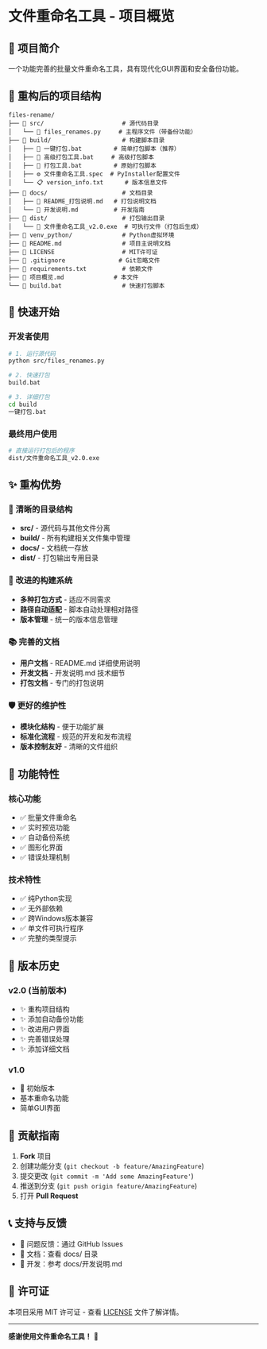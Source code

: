 # 文件重命名工具 - 项目概览

## 🎯 项目简介
一个功能完善的批量文件重命名工具，具有现代化GUI界面和安全备份功能。

## 📁 重构后的项目结构

```
files-rename/
├── 📂 src/                      # 源代码目录
│   └── 📄 files_renames.py     # 主程序文件（带备份功能）
├── 📂 build/                    # 构建脚本目录
│   ├── 🔧 一键打包.bat         # 简单打包脚本（推荐）
│   ├── 🔧 高级打包工具.bat     # 高级打包脚本
│   ├── 🔧 打包工具.bat         # 原始打包脚本
│   ├── ⚙️ 文件重命名工具.spec  # PyInstaller配置文件
│   └── 📋 version_info.txt      # 版本信息文件
├── 📂 docs/                     # 文档目录
│   ├── 📖 README_打包说明.md   # 打包说明文档
│   └── 📖 开发说明.md          # 开发指南
├── 📂 dist/                     # 打包输出目录
│   └── 💾 文件重命名工具_v2.0.exe  # 可执行文件（打包后生成）
├── 📂 venv_python/              # Python虚拟环境
├── 📄 README.md                 # 项目主说明文档
├── 📄 LICENSE                   # MIT许可证
├── 📄 .gitignore               # Git忽略文件
├── 📄 requirements.txt          # 依赖文件
├── 📄 项目概览.md              # 本文件
└── 🚀 build.bat                 # 快速打包脚本
```

## 🚀 快速开始

### 开发者使用
```bash
# 1. 运行源代码
python src/files_renames.py

# 2. 快速打包
build.bat

# 3. 详细打包
cd build
一键打包.bat
```

### 最终用户使用
```bash
# 直接运行打包后的程序
dist/文件重命名工具_v2.0.exe
```

## ✨ 重构优势

### 🎯 清晰的目录结构
- **src/** - 源代码与其他文件分离
- **build/** - 所有构建相关文件集中管理
- **docs/** - 文档统一存放
- **dist/** - 打包输出专用目录

### 🔧 改进的构建系统
- **多种打包方式** - 适应不同需求
- **路径自动适配** - 脚本自动处理相对路径
- **版本管理** - 统一的版本信息管理

### 📚 完善的文档
- **用户文档** - README.md 详细使用说明
- **开发文档** - 开发说明.md 技术细节
- **打包文档** - 专门的打包说明

### 🛡️ 更好的维护性
- **模块化结构** - 便于功能扩展
- **标准化流程** - 规范的开发和发布流程
- **版本控制友好** - 清晰的文件组织

## 🎨 功能特性

### 核心功能
- ✅ 批量文件重命名
- ✅ 实时预览功能
- ✅ 自动备份系统
- ✅ 图形化界面
- ✅ 错误处理机制

### 技术特性
- ✅ 纯Python实现
- ✅ 无外部依赖
- ✅ 跨Windows版本兼容
- ✅ 单文件可执行程序
- ✅ 完整的类型提示

## 🔄 版本历史

### v2.0 (当前版本)
- ✨ 重构项目结构
- ✨ 添加自动备份功能
- ✨ 改进用户界面
- ✨ 完善错误处理
- ✨ 添加详细文档

### v1.0
- 🎉 初始版本
- 基本重命名功能
- 简单GUI界面

## 🤝 贡献指南

1. **Fork** 项目
2. 创建功能分支 (`git checkout -b feature/AmazingFeature`)
3. 提交更改 (`git commit -m 'Add some AmazingFeature'`)
4. 推送到分支 (`git push origin feature/AmazingFeature`)
5. 打开 **Pull Request**

## 📞 支持与反馈

- 📧 问题反馈：通过 GitHub Issues
- 📖 文档：查看 docs/ 目录
- 🔧 开发：参考 docs/开发说明.md

## 📄 许可证

本项目采用 MIT 许可证 - 查看 [LICENSE](LICENSE) 文件了解详情。

---

**感谢使用文件重命名工具！** 🎉

